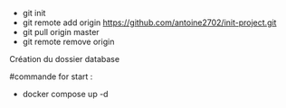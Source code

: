 - git init
- git remote add origin https://github.com/antoine2702/init-project.git
- git pull origin master
- git remote remove origin

Création du dossier database

#commande for start  :
- docker compose up -d
